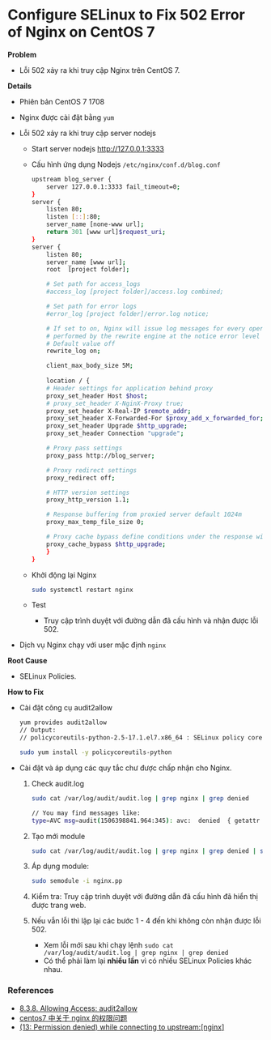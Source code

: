 # Configure SELinux to Fix 502 Error of Nginx on CentOS 7

**Problem**

- Lỗi 502 xảy ra khi truy cập Nginx trên CentOS 7.

**Details**

- Phiên bản CentOS 7 1708
- Nginx được cài đặt bằng `yum`
- Lỗi 502 xảy ra khi truy cập server nodejs
    - Start server nodejs http://127.0.0.1:3333
    - Cấu hình ứng dụng Nodejs `/etc/nginx/conf.d/blog.conf`
        ```sh
        upstream blog_server {
            server 127.0.0.1:3333 fail_timeout=0;
        }
        server {
            listen 80;
            listen [::]:80;
            server_name [none-www url];
            return 301 [www url]$request_uri;
        }
        server {
            listen 80;
            server_name [www url];
            root  [project folder];

            # Set path for access_logs
            #access_log [project folder]/access.log combined;

            # Set path for error logs
            #error_log [project folder]/error.log notice; 

            # If set to on, Nginx will issue log messages for every operation
            # performed by the rewrite engine at the notice error level
            # Default value off
            rewrite_log on;

            client_max_body_size 5M;
            
            location / {
            # Header settings for application behind proxy
            proxy_set_header Host $host;
            # proxy_set_header X-NginX-Proxy true;
            proxy_set_header X-Real-IP $remote_addr;
            proxy_set_header X-Forwarded-For $proxy_add_x_forwarded_for;
            proxy_set_header Upgrade $http_upgrade;
            proxy_set_header Connection "upgrade";

            # Proxy pass settings
            proxy_pass http://blog_server;

            # Proxy redirect settings
            proxy_redirect off;

            # HTTP version settings
            proxy_http_version 1.1;

            # Response buffering from proxied server default 1024m
            proxy_max_temp_file_size 0;

            # Proxy cache bypass define conditions under the response will not be taken from cache
            proxy_cache_bypass $http_upgrade;
            }
        }

        ```

    - Khởi động lại Nginx
        ```sh
        sudo systemctl restart nginx
        ```

    - Test
        - Truy cập trình duyệt với đường dẫn đã cấu hình và nhận được lỗi 502.

- Dịch vụ Nginx chạy với user mặc định `nginx`

**Root Cause**
- SELinux Policies.

**How to Fix**
- Cài đặt công cụ audit2allow
    ```sh
    yum provides audit2allow
    // Output: 
    // policycoreutils-python-2.5-17.1.el7.x86_64 : SELinux policy core python utilities

    sudo yum install -y policycoreutils-python
    ```

- Cài đặt và áp dụng các quy tắc chư được chấp nhận cho Nginx.
    1. Check audit.log
        ```sh
        sudo cat /var/log/audit/audit.log | grep nginx | grep denied

        // You may find messages like:
        type=AVC msg=audit(1506398841.964:345): avc:  denied  { getattr } for  pid=20510 comm="nginx" path="/var/www/html/index.html" dev="dm-0" ino=635249 scontext=system_u:system_r:httpd_t:s0 tcontext=unconfined_u:object_r:var_t:s0 tclass=file
        ```

    2. Tạo mới module
        ```sh
        sudo cat /var/log/audit/audit.log | grep nginx | grep denied | sudo audit2allow -M nginx
        ```

    3. Áp dụng module:
        ```sh
        sudo semodule -i nginx.pp
        ```

    4. Kiểm tra: Truy cập trình duyệt với đường dẫn đã cấu hình đã hiển thị được trang web.

    5. Nếu vẫn lỗi thì lặp lại các bước 1 - 4 đến khi không còn nhận được lỗi 502.
        - Xem lỗi mới sau khi chạy lệnh `sudo cat /var/log/audit/audit.log | grep nginx | grep denied`
        - Có thể phải làm lại **nhiều lần** vì có nhiều SELinux Policies khác nhau.

### References

* [8.3.8. Allowing Access: audit2allow](https://access.redhat.com/documentation/en-US/Red_Hat_Enterprise_Linux/6/html/Security-Enhanced_Linux/sect-Security-Enhanced_Linux-Fixing_Problems-Allowing_Access_audit2allow.html)
* [centos7 中关于 nginx 的权限问题](https://www.v2ex.com/t/171804)
* [(13: Permission denied) while connecting to upstream:[nginx]](https://stackoverflow.com/questions/23948527/13-permission-denied-while-connecting-to-upstreamnginx)